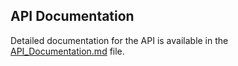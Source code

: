 ## API Documentation

Detailed documentation for the API is available in the [API_Documentation.md](docs/API_Documentation.md) file.
